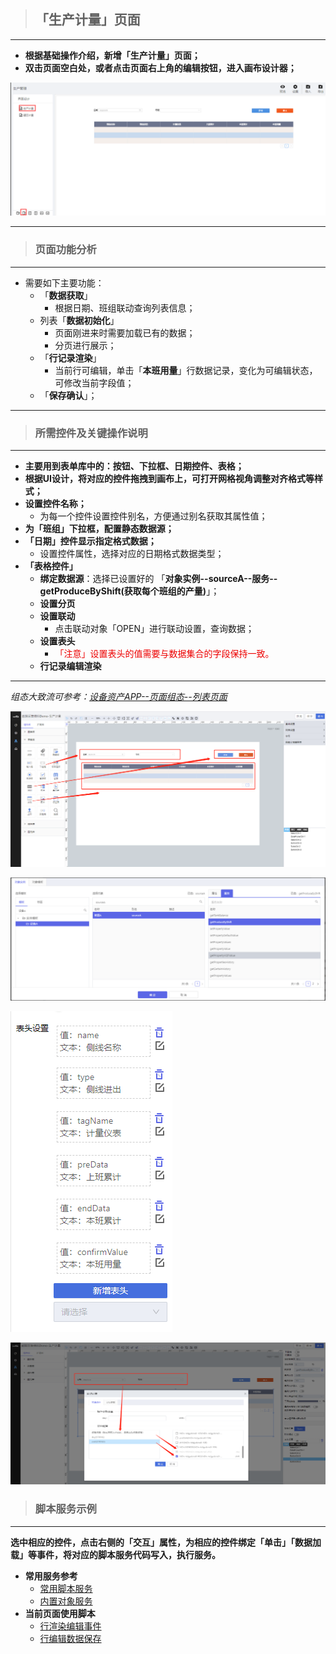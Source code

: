 > ## **「生产计量」页面**

---

- **根据基础操作介绍，新增「生产计量」页面；**
- **双击页面空白处，或者点击页面右上角的编辑按钮，进入画布设计器；**

![生产计量](assets/img/ProductionMana-PageDesign-productionMetering.png "生产计量")

---

> ### **页面功能分析**

---

- 需要如下主要功能：
  - 「**数据获取**」
    - 根据日期、班组联动查询列表信息；
  - 列表「**数据初始化**」
    - 页面刚进来时需要加载已有的数据；
    - 分页进行展示；
  - 「**行记录渲染**」
    - 当前行可编辑，单击「**本班用量**」行数据记录，变化为可编辑状态，可修改当前字段值；
  - 「**保存确认**」；

---

> ### **所需控件及关键操作说明**

---

- **主要用到表单库中的：按钮、下拉框、日期控件、表格；**
- **根据UI设计，将对应的控件拖拽到画布上，可打开网格视角调整对齐格式等样式；**
- **设置控件名称；**
  - 为每一个控件设置控件别名，方便通过别名获取其属性值；
- **为「班组」下拉框，配置静态数据源；**
- **「日期」控件显示指定格式数据；**
  - 设置控件属性，选择对应的日期格式数据类型；
- **「表格控件」**
  - **绑定数据源**：选择已设置好的 「**对象实例--sourceA--服务--getProduceByShift(获取每个班组的产量)**」；
  - **设置分页**
  - **设置联动**
    - 点击联动对象「OPEN」进行联动设置，查询数据；
  - **设置表头**
    - <font color='redLight'>「注意」设置表头的值需要与数据集合的字段保持一致。</font>
  - **行记录编辑渲染**

---

*组态大致流可参考：[设备资产APP--页面组态--列表页面](/docs/DeviceInfo/PageDesign/pageList)*

![所需控件](assets/img/ProductionMana-PageDesign-productionMetering-selectTools.png "所需控件")

![表格数据源绑定](assets/img/ProductionMana-PageDesign-productionMetering-dataSourceBind.png "表格数据源绑定")

![设置表头](assets/img/ProductionMana-PageDesign-productionMetering-setColumn.png "设置表头")

![设置联动](assets/img/ProductionMana-PageDesign-productionMetering-bindCtrl.png "设置联动")

> ### 脚本服务示例

---

**选中相应的控件，点击右侧的「交互」属性，为相应的控件绑定「单击」「数据加载」等事件，将对应的脚本服务代码写入，执行服务。**

- **常用服务参考**
  - [常用脚本服务](/docs/DeviceInfo/ObjectService/commonJS)
  - [内置对象服务](https://supos-project.github.io/supOS-Object-Documents/#/docs/ObjectService/Service/)
- **当前页面使用脚本**
  - [行渲染编辑事件](/docs/ProductionMana/ObjectService/rowProduction)
  - [行编辑数据保存](/docs/ProductionMana/ObjectService/submitProduction)